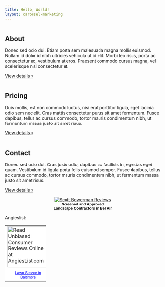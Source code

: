 ```yaml
---
title: Hello, World!
layout: carousel-marketing 
---
```

<!-- Three columns of text below the carousel -->
<div class="row">
    <div class="span4">
        <img class="img-circle" data-src="http://placehold.it/140/">
        <h2>About</h2>
        <p>Donec sed odio dui. Etiam porta sem malesuada magna mollis euismod. Nullam id dolor id nibh ultricies vehicula ut id elit. Morbi leo risus, porta ac consectetur ac, vestibulum at eros. Praesent commodo cursus magna, vel scelerisque nisl consectetur et.</p>
        <p><a class="btn" href="/about/">View details »</a></p>
    </div><!-- /.span4 -->
    <div class="span4">
        <img class="img-circle" data-src="http://placehold.it/140/">
        <h2>Pricing</h2>
        <p>Duis mollis, est non commodo luctus, nisi erat porttitor ligula, eget lacinia odio sem nec elit. Cras mattis consectetur purus sit amet fermentum. Fusce dapibus, tellus ac cursus commodo, tortor mauris condimentum nibh, ut fermentum massa justo sit amet risus.</p>
        <p><a class="btn" href="/pricing/">View details »</a></p>
    </div><!-- /.span4 -->
    <div class="span4">
        <img class="img-circle" data-src="http://placehold.it/140/">
        <h2>Contact</h2>
        <p>Donec sed odio dui. Cras justo odio, dapibus ac facilisis in, egestas eget quam. Vestibulum id ligula porta felis euismod semper. Fusce dapibus, tellus ac cursus commodo, tortor mauris condimentum nibh, ut fermentum massa justo sit amet risus.</p>
        <p><a class="btn" href="/contact/">View details »</a></p>
    </div><!-- /.span4 -->
</div><!-- /.row -->
<div style="text-align:center;">
   <a href="http://www.homeadvisor.com/biz/scottbowerman/">
      <img src="http://www.homeadvisor.com/images/smpros/soap-download/soap-badge.png" alt="Scott Bowerman Reviews" style="border:none;">
   </a>
   <a href="http://www.homeadvisor.com/c.Landscaping.Bel_Air.MD.-12046.html" class="soap-caption" style="font-weight:bold;font-family:Arial,sans-serif;text-decoration:none;color:black;font-size:12px;display:block;">
      Screened and Approved<br>
      <span class="work-category">Landscape Contractors</span>
      <span class="service-area">in Bel Air</span>
   </a>
</div>


Angieslist:

<table style="width: 133px; background-color: white; color: black;" cellpadding="0" cellspacing="0"><tr><td><a href="http://www.angieslist.com/companylist/?cid=badge"><img src="http://reviews.angieslist.com/webbadges/sp/wb_small_green_cap.aspx" alt="Read Unbiased Consumer Reviews Online at AngiesList.com" width="133" border="0" /></a></td></tr><tr><td align="center" style="color: black; font-family: arial, sans-serif; font-size: 12px; border: none; padding: 7px;"><a href="http://www.angieslist.com/companylist/baltimore/lawn-and-yard-work.htm?cid=badge" style="color:blue;">Lawn Service in Baltimore</a></td></tr></table>


